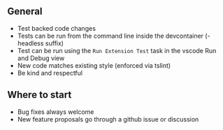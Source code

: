 ## General
- Test backed code changes
- Tests can be run from the command line inside the devcontainer (-headless suffix)
- Test can be run using the `Run Extension Test` task in the vscode Run and Debug view
- New code matches existing style (enforced via tslint)
- Be kind and respectful

## Where to start
- Bug fixes always welcome
- New feature proposals go through a github issue or discussion
